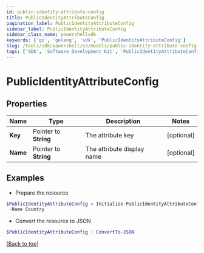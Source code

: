 ```yaml
---
id: public-identity-attribute-config
title: PublicIdentityAttributeConfig
pagination_label: PublicIdentityAttributeConfig
sidebar_label: PublicIdentityAttributeConfig
sidebar_class_name: powershellsdk
keywords: ['go', 'golang', 'sdk', 'PublicIdentityAttributeConfig'] 
slug: /tools/sdk/powershell/v3/models/public-identity-attribute-config
tags: ['SDK', 'Software Development Kit', 'PublicIdentityAttributeConfig']
---
```



# PublicIdentityAttributeConfig

## Properties

Name | Type | Description | Notes
------------ | ------------- | ------------- | -------------
**Key** |  Pointer to **String** | The attribute key | [optional] 
**Name** |  Pointer to **String** | The attribute display name | [optional] 

## Examples

- Prepare the resource
```powershell
$PublicIdentityAttributeConfig = Initialize-PublicIdentityAttributeConfig  -Key country `
 -Name Country
```

- Convert the resource to JSON
```powershell
$PublicIdentityAttributeConfig | ConvertTo-JSON
```


[[Back to top]](#) 

